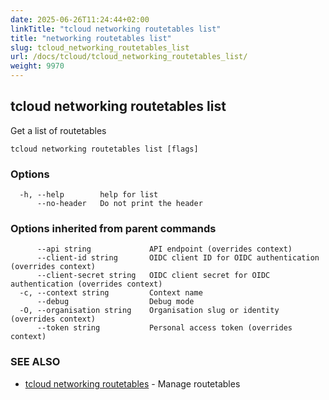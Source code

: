 ```yaml
---
date: 2025-06-26T11:24:44+02:00
linkTitle: "tcloud networking routetables list"
title: "networking routetables list"
slug: tcloud_networking_routetables_list
url: /docs/tcloud/tcloud_networking_routetables_list/
weight: 9970
---
```

## tcloud networking routetables list

Get a list of routetables

```
tcloud networking routetables list [flags]
```

### Options

```
  -h, --help        help for list
      --no-header   Do not print the header
```

### Options inherited from parent commands

```
      --api string             API endpoint (overrides context)
      --client-id string       OIDC client ID for OIDC authentication (overrides context)
      --client-secret string   OIDC client secret for OIDC authentication (overrides context)
  -c, --context string         Context name
      --debug                  Debug mode
  -O, --organisation string    Organisation slug or identity (overrides context)
      --token string           Personal access token (overrides context)
```

### SEE ALSO

* [tcloud networking routetables](/docs/tcloud/tcloud_networking_routetables/)	 - Manage routetables

